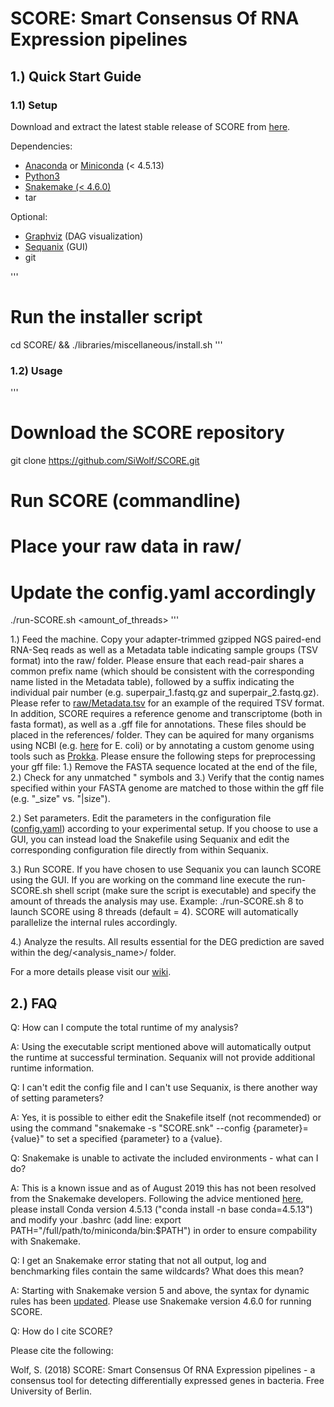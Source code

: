 # SCORE: Smart Consensus Of RNA Expression pipelines

## 1.) Quick Start Guide

### 1.1) Setup

Download and extract the latest stable release of SCORE from [here](https://github.com/SiWolf/SCORE/releases).

Dependencies:
* [Anaconda](https://anaconda.org/) or [Miniconda](https://conda.io/en/latest/miniconda.html) (< 4.5.13)
* [Python3](https://www.python.org/)
* [Snakemake (< 4.6.0)](https://snakemake.readthedocs.io/en/stable/)
* tar

Optional:
* [Graphviz](https://www.graphviz.org/) (DAG visualization)
* [Sequanix](https://github.com/sequana/sequana/) (GUI)
* git

'''
# Run the installer script
cd SCORE/ && ./libraries/miscellaneous/install.sh
'''

### 1.2) Usage

'''
# Download the SCORE repository
git clone https://github.com/SiWolf/SCORE.git



# Run SCORE (commandline)
# Place your raw data in raw/
# Update the config.yaml accordingly
./run-SCORE.sh <amount_of_threads>
'''

1.) Feed the machine. Copy your adapter-trimmed gzipped NGS paired-end RNA-Seq reads as well as a Metadata table indicating sample groups (TSV format) into the raw/ folder. Please ensure that each read-pair shares a common prefix name (which should be consistent with the corresponding name listed in the Metadata table), followed by a suffix indicating the individual pair number (e.g. superpair_1.fastq.gz and superpair_2.fastq.gz). Please refer to [raw/Metadata.tsv](https://github.com/SiWolf/SCORE/blob/master/raw/Metadata.tsv) for an example of the required TSV format. In addition, SCORE requires a reference genome and transcriptome (both in fasta format), as well as a .gff file for annotations. These files should be placed in the references/ folder. They can be aquired for many organisms using NCBI (e.g. [here](https://ftp.ncbi.nlm.nih.gov/genomes/all/GCF/000/005/845/GCF_000005845.2_ASM584v2/) for E. coli) or by annotating a custom genome using tools such as [Prokka](https://github.com/tseemann/prokka). Please ensure the following steps for preprocessing your gff file: 1.) Remove the FASTA sequence located at the end of the file, 2.) Check for any unmatched " symbols and 3.) Verify that the contig names specified within your FASTA genome are matched to those within the gff file (e.g. "_size" vs. "|size").

2.) Set parameters. Edit the parameters in the configuration file ([config.yaml](https://github.com/SiWolf/SCORE/blob/master/config.yaml)) according to your experimental setup. If you choose to use a GUI, you can instead load the Snakefile using Sequanix and edit the corresponding configuration file directly from within Sequanix.

3.) Run SCORE. If you have chosen to use Sequanix you can launch SCORE using the GUI. If you are working on the command line execute the run-SCORE.sh shell script (make sure the script is executable) and specify the amount of threads the analysis may use. Example: ./run-SCORE.sh 8 to launch SCORE using 8 threads (default = 4). SCORE will automatically parallelize the internal rules accordingly.

4.) Analyze the results. All results essential for the DEG prediction are saved within the deg/<analysis_name>/ folder.

For a more details please visit our [wiki](https://github.com/SiWolf/SCORE/wiki). 

## 2.) FAQ

Q: How can I compute the total runtime of my analysis?

A: Using the executable script mentioned above will automatically output the runtime at successful termination. Sequanix will not provide additional runtime information.

Q: I can't edit the config file and I can't use Sequanix, is there another way of setting parameters?

A: Yes, it is possible to either edit the Snakefile itself (not recommended) or using the command "snakemake -s "SCORE.snk" --config {parameter}={value}" to set a specified {parameter} to a {value}.

Q: Snakemake is unable to activate the included environments - what can I do?

A: This is a known issue and as of August 2019 this has not been resolved from the Snakemake developers. Following the advice mentioned [here](https://bitbucket.org/snakemake/snakemake/issues/1115/cannot-activate-conda-enironment-using), please install Conda version 4.5.13 ("conda install -n base conda=4.5.13") and modify your .bashrc (add line: export PATH="/full/path/to/miniconda/bin:$PATH") in order to ensure compability with Snakemake.

Q: I get an Snakemake error stating that not all output, log and benchmarking files contain the same wildcards? What does this mean?

A: Starting with Snakemake version 5 and above, the syntax for dynamic rules has been [updated](https://bitbucket.org/snakemake/snakemake/issues/955/problem-with-wildcard-and-dynamic-syntax). Please use Snakemake version 4.6.0 for running SCORE.

Q: How do I cite SCORE?

Please cite the following:

Wolf, S. (2018) SCORE: Smart Consensus Of RNA Expression pipelines - a consensus tool for detecting differentially expressed genes in bacteria. Free University of Berlin.